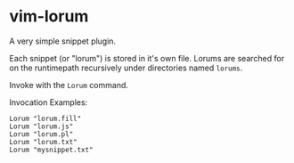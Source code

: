 # vim-lorum
A very simple snippet plugin.

Each snippet (or "lorum") is stored in it's own file. Lorums are searched for on the runtimepath recursively under directories named `lorums`.

Invoke with the `Lorum` command.

Invocation Examples:
```
Lorum "lorum.fill"
Lorum "lorum.js"
Lorum "lorum.pl"
Lorum "lorum.txt"
Lorum "mysnippet.txt"
```
